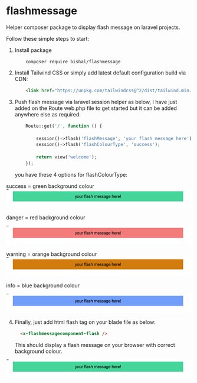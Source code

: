 # flashmessage


Helper composer package to display flash message on laravel projects.


Follow these simple steps to start:

1. Install package 
    ```terminal
        composer require bishal/flashmessage
    ```
2. Install Tailwind CSS or simply add latest default configuration build via CDN:
    ```html
        <link href="https://unpkg.com/tailwindcss@^2/dist/tailwind.min.css" rel="stylesheet">
    ```
3. Push flash message via laravel session helper as below, I have just added on the Route web.php file to get started but it can be added anywhere else as required:
      
      ```php
          Route::get('/', function () {

              session()->flash('flashMessage', 'your flash message here');
              session()->flash('flashColourType', 'success'); 

              return view('welcome');
          });
      ```
      
      you have these 4 options for flashColourType:
      
success = green background colour 
![Screenshot](success.png)

         
danger = red background colour 
         
![Screenshot](danger.png)
         
warning = orange background colour 
![Screenshot](warning.png)
         
info = blue background colour 
         
![Screenshot](info.png)
         
    

4. Finally, just add html flash tag on your blade file as below:
    ```html
      <x-flashmessagecomponent-flash /> 
    ```
    This should display a flash message on your browser with correct background colour.

![Screenshot](success.png)

